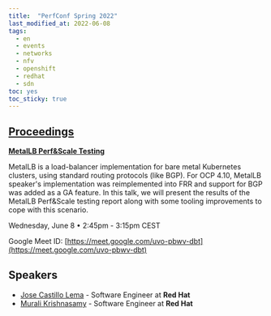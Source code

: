 ```yaml
---
title:  "PerfConf Spring 2022"
last_modified_at: 2022-06-08
tags:
  - en
  - events
  - networks
  - nfv
  - openshift
  - redhat
  - sdn
toc: yes
toc_sticky: true
---
```


## [Proceedings](https://perfconfspring2022.sched.com/)

[**MetalLB Perf&Scale Testing**](https://perfconfspring2022.sched.com/event/13Nri/metallb-perfscale-testing)

MetalLB is a load-balancer implementation for bare metal Kubernetes clusters, using standard routing protocols (like BGP). For OCP 4.10, MetalLB speaker's implementation was reimplemented into FRR and support for BGP was added as a GA feature. In this talk, we will present the results of the MetalLB Perf&Scale testing report along with some tooling improvements to cope with this scenario.

Wednesday, June 8 • 2:45pm - 3:15pm CEST

Google Meet ID: [https://meet.google.com/uvo-pbwv-dbt](https://meet.google.com/uvo-pbwv-dbt)

## Speakers
 - [Jose Castillo Lema](https://perfconfspring2022.sched.com/speaker/jlema) - Software Engineer at **Red Hat**
 - [Murali Krishnasamy](https://perfconfspring2022.sched.com/speaker/mukrishn) - Software Engineer at **Red Hat**


